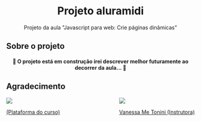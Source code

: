 <h1 align="center">Projeto aluramidi</h1>
<p align="center">Projeto da aula "Javascript para web: Crie páginas dinâmicas"</p>

 ## Sobre o projeto
<h4 align="center">🚧 O projeto está em construção irei descrever melhor futuramente ao decorrer da aula... 🚧</h4>

## Agradecimento
<div style="display:flex; justify-content: space-between; height: 100px">
    <div>
        <a href="https://www.alura.com.br/">
            <img src="https://cursos.alura.com.br/assets/images/logos/logo-alura.svg">
            <p>(Plataforma do curso)</p>
        </a>
    </div>
    <div>
        <a href="https://github.com/ikyrie">
            <img src="https://avatars.githubusercontent.com/u/3089882?v=4">
            <p>Vanessa Me Tonini (Instrutora)</p>
        </a>
    </div>
</div>
